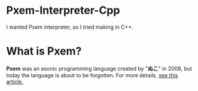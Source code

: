 # Pxem-Interpreter-Cpp
I wanted Pxem interpreter, so I tried making in C++.

# What is Pxem?
**Pxem** was an esonic programming language created by "**ぬこ**" in 2008, but today the language is about to be forgotten. For more details, [see this article.](https://esolangs.org/wiki/Pxem)
